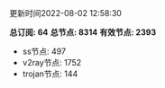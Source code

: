 更新时间2022-08-02 12:58:30

**总订阅: 64**
**总节点: 8314**
**有效节点: 2393**
- ss节点: 497
- v2ray节点: 1752
- trojan节点: 144
